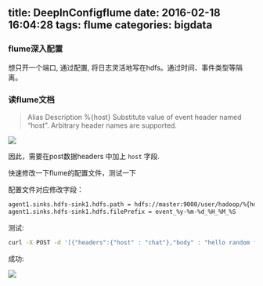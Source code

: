title: DeepInConfigflume
date: 2016-02-18 16:04:28
tags: flume
categories: bigdata
---

### flume深入配置

想只开一个端口, 通过配置, 将日志灵活地写在hdfs。通过时间、事件类型等隔离。

<!--more-->

### 读flume文档
> Alias	Description
> %{host}	Substitute value of event header named “host”. Arbitrary header names are supported.

![](http://ww1.sinaimg.cn/mw690/63fe561egw1f13k8osfxoj219y058gmq.jpg)

因此，需要在post数据headers 中加上 `host` 字段.

快速修改一下flume的配置文件，测试一下

配置文件对应修改字段：

```bash
agent1.sinks.hdfs-sink1.hdfs.path = hdfs://master:9000/user/hadoop/%{host}/%y-%m-%d/
agent1.sinks.hdfs-sink1.hdfs.filePrefix = event_%y-%m-%d_%H_%M_%S
```
测试:

```bash
curl -X POST -d '[{"headers":{"host" : "chat"},"body" : "hello random flume "}]' http://{your ip}:{your port}
```
成功:

![](http://ww4.sinaimg.cn/mw690/63fe561egw1f13kkyzbd3j20yq02s75h.jpg)
